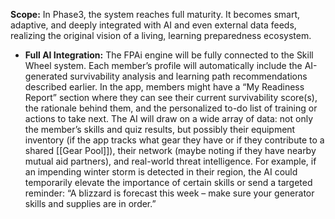 **Scope:** In Phase3, the system reaches full maturity. It becomes smart, adaptive, and deeply integrated with AI and even external data feeds, realizing the original vision of a living, learning preparedness ecosystem.  
- **Full AI Integration:** The FPAi engine will be fully connected to the Skill Wheel system. Each member’s profile will automatically include the AI-generated survivability analysis and learning path recommendations described earlier. In the app, members might have a “My Readiness Report” section where they can see their current survivability score(s), the rationale behind them, and the personalized to-do list of training or actions to take next. The AI will draw on a wide array of data: not only the member’s skills and quiz results, but possibly their equipment inventory (if the app tracks what gear they have or if they contribute to a shared [[Gear Pool]]), their network (maybe noting if they have nearby mutual aid partners), and real-world threat intelligence. For example, if an impending winter storm is detected in their region, the AI could temporarily elevate the importance of certain skills or send a targeted reminder: “A blizzard is forecast this week – make sure your generator skills and supplies are in order.”